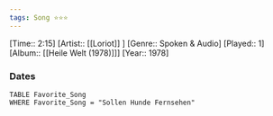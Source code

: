 ```yaml
---
tags: Song ⭐⭐⭐ 
---
```

[Time:: 2:15]
[Artist:: [[Loriot]] ]
[Genre:: Spoken & Audio]
[Played:: 1]
[Album:: [[Heile Welt (1978)]]]
[Year:: 1978]
### Dates
````dataview
TABLE Favorite_Song
WHERE Favorite_Song = "Sollen Hunde Fernsehen"
````